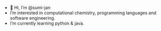 - 👋 Hi, I’m @sumi-jan
- I’m interested in computational chemistry, programming languages and software engineering.
- I’m currently learning python & java.


<!---
sumi-jan/sumi-jan is a ✨ special ✨ repository because its `README.md` (this file) appears on your GitHub profile.
You can click the Preview link to take a look at your changes.
--->
